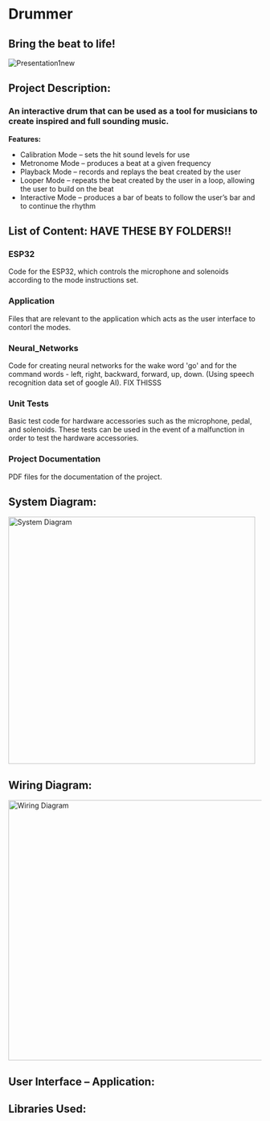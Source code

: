 # Drummer
## Bring the beat to life!
![Presentation1new](https://user-images.githubusercontent.com/73828655/219969945-8496257f-c613-41df-9d27-653ea00909c9.jpg)

## Project Description: 
### An interactive drum that can be used as a tool for musicians to create inspired and full sounding music.
**Features:**
* Calibration Mode – sets the hit sound levels for use
* Metronome Mode – produces a beat at a given frequency
* Playback Mode – records and replays the beat created by the user
* Looper Mode – repeats the beat created by the user in a loop, allowing the user to build on the beat
* Interactive Mode – produces a bar of beats to follow the user’s bar and to continue the rhythm

## List of Content: HAVE THESE BY FOLDERS!!
### ESP32
Code for the ESP32, which controls the microphone and solenoids according to the mode instructions set.

### Application
Files that are relevant to the application which acts as the user interface to contorl the modes.

### Neural_Networks
Code for creating neural networks for the wake word 'go' and for the command words - left, right, backward, forward, up, down. (Using speech recognition data set of google AI). FIX THISSS

### Unit Tests
Basic test code for hardware accessories such as the microphone, pedal, and solenoids. These tests can be used in the event of a malfunction in order to test the hardware accessories.

### Project Documentation
PDF files for the documentation of the project.

## System Diagram:
<img width="491" alt="System Diagram" src="https://user-images.githubusercontent.com/73828655/219973078-0f813a41-0396-44d6-991f-2213a4704e01.png">

## Wiring Diagram:
<img width="517" alt="Wiring Diagram" src="https://user-images.githubusercontent.com/73828655/219972676-fe5b2391-525d-4686-9125-0112db343b68.png">

## User Interface – Application:

## Libraries Used:
